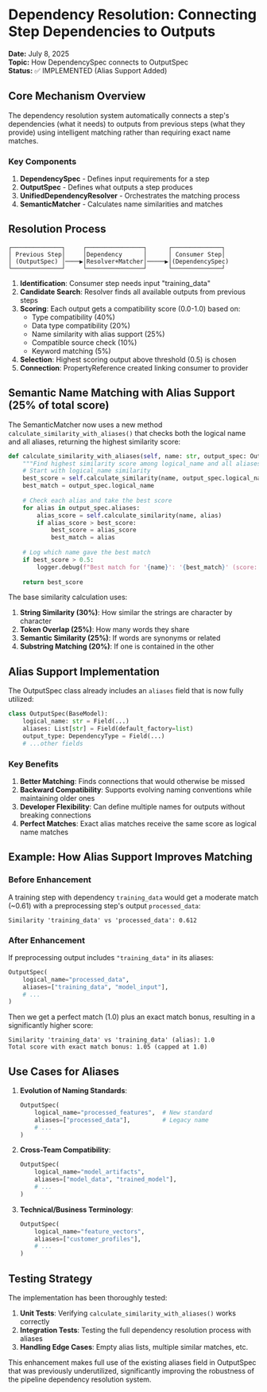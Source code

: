 # Dependency Resolution: Connecting Step Dependencies to Outputs

**Date:** July 8, 2025  
**Topic:** How DependencySpec connects to OutputSpec  
**Status:** ✅ IMPLEMENTED (Alias Support Added)

## Core Mechanism Overview

The dependency resolution system automatically connects a step's dependencies (what it needs) to outputs from previous steps (what they provide) using intelligent matching rather than requiring exact name matches.

### Key Components

1. **DependencySpec** - Defines input requirements for a step
2. **OutputSpec** - Defines what outputs a step produces
3. **UnifiedDependencyResolver** - Orchestrates the matching process
4. **SemanticMatcher** - Calculates name similarities and matches

## Resolution Process

```
┌──────────────┐     ┌────────────────┐      ┌──────────────┐
│ Previous Step│     │Dependency      │      │ Consumer Step│
│ (OutputSpec) │────▶│Resolver+Matcher│─────▶│(DependencySpec)
└──────────────┘     └────────────────┘      └──────────────┘
```

1. **Identification**: Consumer step needs input "training_data"
2. **Candidate Search**: Resolver finds all available outputs from previous steps
3. **Scoring**: Each output gets a compatibility score (0.0-1.0) based on:
   - Type compatibility (40%)
   - Data type compatibility (20%)
   - Name similarity with alias support (25%)
   - Compatible source check (10%)
   - Keyword matching (5%)
4. **Selection**: Highest scoring output above threshold (0.5) is chosen
5. **Connection**: PropertyReference created linking consumer to provider

## Semantic Name Matching with Alias Support (25% of total score)

The SemanticMatcher now uses a new method `calculate_similarity_with_aliases()` that checks both the logical name and all aliases, returning the highest similarity score:

```python
def calculate_similarity_with_aliases(self, name: str, output_spec: OutputSpec) -> float:
    """Find highest similarity score among logical_name and all aliases."""
    # Start with logical_name similarity
    best_score = self.calculate_similarity(name, output_spec.logical_name)
    best_match = output_spec.logical_name
    
    # Check each alias and take the best score
    for alias in output_spec.aliases:
        alias_score = self.calculate_similarity(name, alias)
        if alias_score > best_score:
            best_score = alias_score
            best_match = alias
            
    # Log which name gave the best match
    if best_score > 0.5:
        logger.debug(f"Best match for '{name}': '{best_match}' (score: {best_score:.3f})")
        
    return best_score
```

The base similarity calculation uses:

1. **String Similarity (30%)**: How similar the strings are character by character
2. **Token Overlap (25%)**: How many words they share
3. **Semantic Similarity (25%)**: If words are synonyms or related
4. **Substring Matching (20%)**: If one is contained in the other

## Alias Support Implementation

The OutputSpec class already includes an `aliases` field that is now fully utilized:

```python
class OutputSpec(BaseModel):
    logical_name: str = Field(...)
    aliases: List[str] = Field(default_factory=list)
    output_type: DependencyType = Field(...)
    # ...other fields
```

### Key Benefits

1. **Better Matching**: Finds connections that would otherwise be missed
2. **Backward Compatibility**: Supports evolving naming conventions while maintaining older ones
3. **Developer Flexibility**: Can define multiple names for outputs without breaking connections
4. **Perfect Matches**: Exact alias matches receive the same score as logical name matches

## Example: How Alias Support Improves Matching

### Before Enhancement

A training step with dependency `training_data` would get a moderate match (~0.61) with a preprocessing step's output `processed_data`:

```
Similarity 'training_data' vs 'processed_data': 0.612
```

### After Enhancement

If preprocessing output includes `"training_data"` in its aliases:

```python
OutputSpec(
    logical_name="processed_data",
    aliases=["training_data", "model_input"],
    # ...
)
```

Then we get a perfect match (1.0) plus an exact match bonus, resulting in a significantly higher score:

```
Similarity 'training_data' vs 'training_data' (alias): 1.0
Total score with exact match bonus: 1.05 (capped at 1.0)
```

## Use Cases for Aliases

1. **Evolution of Naming Standards**:
   ```python
   OutputSpec(
       logical_name="processed_features",  # New standard
       aliases=["processed_data"],         # Legacy name
       # ...
   )
   ```

2. **Cross-Team Compatibility**:
   ```python
   OutputSpec(
       logical_name="model_artifacts", 
       aliases=["model_data", "trained_model"],
       # ...
   )
   ```

3. **Technical/Business Terminology**:
   ```python
   OutputSpec(
       logical_name="feature_vectors",
       aliases=["customer_profiles"], 
       # ...
   )
   ```

## Testing Strategy

The implementation has been thoroughly tested:

1. **Unit Tests**: Verifying `calculate_similarity_with_aliases()` works correctly
2. **Integration Tests**: Testing the full dependency resolution process with aliases
3. **Handling Edge Cases**: Empty alias lists, multiple similar matches, etc.

This enhancement makes full use of the existing aliases field in OutputSpec that was previously underutilized, significantly improving the robustness of the pipeline dependency resolution system.

